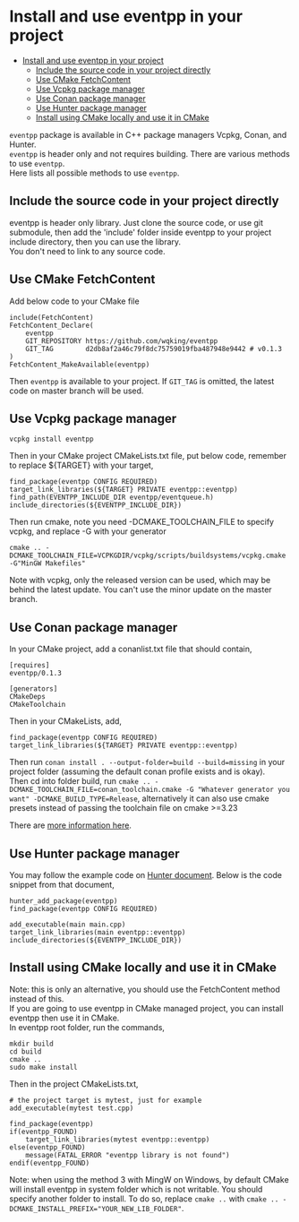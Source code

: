 # Install and use eventpp in your project

- [Install and use eventpp in your project](#install-and-use-eventpp-in-your-project)
	- [Include the source code in your project directly](#include-the-source-code-in-your-project-directly)
	- [Use CMake FetchContent](#use-cmake-fetchcontent)
	- [Use Vcpkg package manager](#use-vcpkg-package-manager)
	- [Use Conan package manager](#use-conan-package-manager)
	- [Use Hunter package manager](#use-hunter-package-manager)
	- [Install using CMake locally and use it in CMake](#install-using-cmake-locally-and-use-it-in-cmake)

`eventpp` package is available in C++ package managers Vcpkg, Conan, and Hunter.  
`eventpp` is header only and not requires building. There are various methods to use `eventpp`.  
Here lists all possible methods to use `eventpp`.  

## Include the source code in your project directly

eventpp is header only library. Just clone the source code, or use git submodule, then add the 'include' folder inside eventpp to your project include directory, then you can use the library.  
You don't need to link to any source code.  

## Use CMake FetchContent

Add below code to your CMake file

```
include(FetchContent)
FetchContent_Declare(
    eventpp
    GIT_REPOSITORY https://github.com/wqking/eventpp
    GIT_TAG        d2db8af2a46c79f8dc75759019fba487948e9442 # v0.1.3
)
FetchContent_MakeAvailable(eventpp)
```

Then `eventpp` is available to your project. If `GIT_TAG` is omitted, the latest code on master branch will be used.

## Use Vcpkg package manager

```
vcpkg install eventpp
```

Then in your CMake project CMakeLists.txt file, put below code, remember to replace ${TARGET} with your target,

```
find_package(eventpp CONFIG REQUIRED)
target_link_libraries(${TARGET} PRIVATE eventpp::eventpp)
find_path(EVENTPP_INCLUDE_DIR eventpp/eventqueue.h)
include_directories(${EVENTPP_INCLUDE_DIR})
```

Then run cmake, note you need -DCMAKE_TOOLCHAIN_FILE to specify vcpkg, and replace -G with your generator
```
cmake .. -DCMAKE_TOOLCHAIN_FILE=VCPKGDIR/vcpkg/scripts/buildsystems/vcpkg.cmake -G"MinGW Makefiles"
```

Note with vcpkg, only the released version can be used, which may be behind the latest update. You can't use the minor update on the master branch.

## Use Conan package manager

In your CMake project, add a conanlist.txt file that should contain,

```
[requires]
eventpp/0.1.3

[generators]
CMakeDeps
CMakeToolchain
```

Then in your CMakeLists, add,

```
find_package(eventpp CONFIG REQUIRED)
target_link_libraries(${TARGET} PRIVATE eventpp::eventpp)
```

Then run `conan install . --output-folder=build --build=missing` in your project folder (assuming the default conan profile exists and is okay).  
Then cd into folder build, run `cmake .. -DCMAKE_TOOLCHAIN_FILE=conan_toolchain.cmake -G "Whatever generator you want" -DCMAKE_BUILD_TYPE=Release`, alternatively it can also use cmake presets instead of passing the toolchain file on cmake >=3.23

There are [more information here](https://github.com/wqking/eventpp/issues/70).

## Use Hunter package manager

You may follow the example code on [Hunter document](https://hunter.readthedocs.io/en/latest/packages/pkg/eventpp.html). Below is the code snippet from that document,  

```
hunter_add_package(eventpp)
find_package(eventpp CONFIG REQUIRED)

add_executable(main main.cpp)
target_link_libraries(main eventpp::eventpp)
include_directories(${EVENTPP_INCLUDE_DIR})
```

## Install using CMake locally and use it in CMake

Note: this is only an alternative, you should use the FetchContent method instead of this.  
If you are going to use eventpp in CMake managed project, you can install eventpp then use it in CMake.  
In eventpp root folder, run the commands,  
```
mkdir build
cd build
cmake ..
sudo make install
```

Then in the project CMakeLists.txt,   
```
# the project target is mytest, just for example
add_executable(mytest test.cpp)

find_package(eventpp)
if(eventpp_FOUND)
    target_link_libraries(mytest eventpp::eventpp)
else(eventpp_FOUND)
    message(FATAL_ERROR "eventpp library is not found")
endif(eventpp_FOUND)
```

Note: when using the method 3 with MingW on Windows, by default CMake will install eventpp in system folder which is not writable. You should specify another folder to install. To do so, replace `cmake ..` with `cmake .. -DCMAKE_INSTALL_PREFIX="YOUR_NEW_LIB_FOLDER"`.
